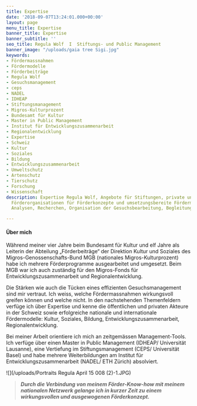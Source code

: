 ```yaml
---
title: Expertise
date: '2018-09-07T13:24:01.000+00:00'
layout: page
menu_title: Expertise
banner_title: Expertise
banner_subtitle: ''
seo_title: Regula Wolf  I  Stiftungs- und Public Management
banner_image: "/uploads/gaia tree Sigi.jpg"
keywords:
- Fördermassnahmen
- Fördermodelle
- Förderbeiträge
- Regula Wolf
- Gesuchsmanagement
- ceps
- NADEL
- IDHEAP
- Stiftungsmanagement
- Migros-Kulturprozent
- Bundesamt für Kultur
- Master in Public Management
- Institut für Entwicklungszusammenarbeit
- Regionalentwicklung
- Expertise
- Schweiz
- Kultur
- Soziales
- Bildung
- Entwicklungszusammenarbeit
- Umweltschutz
- Artenschutz
- Tierschutz
- Forschung
- Wissenschaft
description: Expertise Regula Wolf, Angebote für Stiftungen, private und öffentliche
  Förderorganisationen für Förderkonzepte und umsetzungsbereite Fördermassnahmen,
  Analysen, Recherchen, Organisation der Gesuchsbearbeitung, Begleitung der Neupositionierung

---
```

#### Über mich

Während meiner vier Jahre beim Bundesamt für Kultur und elf Jahre als Leiterin der Abteilung „Förderbeiträge“ der Direktion Kultur und Soziales des Migros-Genossenschafts-Bund MGB (nationales Migros-Kulturprozent) habe ich mehrere Förderprogramme ausgearbeitet und umgesetzt. Beim MGB war ich auch zuständig für den Migros-Fonds für Entwicklungszusammenarbeit und Regionalentwicklung.

Die Stärken wie auch die Tücken eines effizienten Gesuchsmanagement sind mir vertraut. Ich weiss, welche Fördermassnahmen wirkungsvoll greifen können und welche nicht. In den nachstehenden Themenfeldern verfüge ich über Expertise und kenne die öffentlichen und privaten Akteure in der Schweiz sowie erfolgreiche nationale und internationale Fördermodelle: Kultur, Soziales, Bildung, Entwicklungszusammenarbeit, Regionalentwicklung.

Bei meiner Arbeit orientiere ich mich an zeitgemässen Management-Tools. Ich verfüge über einen Master in Public Management (IDHEAP/ Universität Lausanne), eine Vertiefung im Stiftungsmanagement (CEPS/ Universität Basel) und habe mehrere Weiterbildungen am Institut für Entwicklungszusammenarbeit (NADEL/ ETH Zürich) absolviert.

![](/uploads/Portraits Regula April 15 008 (2)-1.JPG)

> **_Durch die Verbindung von meinem Förder-Know-how mit meinem nationalen Netzwerk gelange ich in kurzer Zeit zu einem wirkungsvollen und ausgewogenen Förderkonzept._**